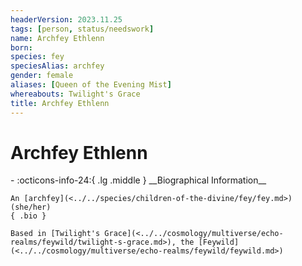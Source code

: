 ```yaml
---
headerVersion: 2023.11.25
tags: [person, status/needswork]
name: Archfey Ethlenn
born:
species: fey
speciesAlias: archfey
gender: female
aliases: [Queen of the Evening Mist]
whereabouts: Twilight's Grace
title: Archfey Ethlenn
---
```

# Archfey Ethlenn
<div class="grid cards ext-narrow-margin ext-one-column" markdown>
- :octicons-info-24:{ .lg .middle } __Biographical Information__

    An [archfey](<../../species/children-of-the-divine/fey/fey.md>) (she/her)  
    { .bio }

    Based in [Twilight's Grace](<../../cosmology/multiverse/echo-realms/feywild/twilight-s-grace.md>), the [Feywild](<../../cosmology/multiverse/echo-realms/feywild/feywild.md>)
</div>


